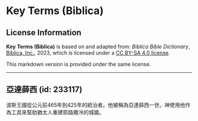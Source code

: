 # Key Terms (Biblica)

## License Information

**Key Terms (Biblica)** is based on and adapted from: _Biblica Bible Dictionary_, [Biblica, Inc.](https://www.biblica.com/), 2023, which is licensed under a [CC BY-SA 4.0 license](https://creativecommons.org/licenses/by-sa/4.0/legalcode.en).

This markdown version is provided under the same license.



--------------------------------

## 亞達薛西 (id: 233117)

波斯王國從公元前465年到425年的統治者。他被稱為亞達薛西一世。神使用他作為工具來幫助猶太人重建耶路撒冷的城牆。


